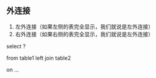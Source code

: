 ## 外连接

1. 左外连接（如果左侧的表完全显示，我们就说是左外连接）
2. 右外连接（如果右侧的表完全显示，我们就说是左外连接）

select ?

from table1 left join table2

on ...
